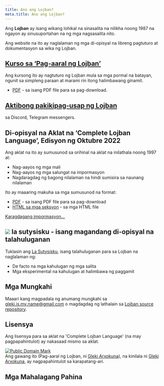 ```yaml
---
title: Ano ang Lojban?
meta.title: Ano ang Lojban?
---
```


Ang **Lojban** ay isang wikang lohikal na sinasalita na nilikha noong 1987 na ngayon ay sinusuportahan na ng mga nagsasalita nito.

Ang website na ito ay naglalaman ng mga di-opisyal na libreng pagtuturo at dokumentasyon sa wika ng Lojban.

## [Kurso sa ‘Pag-aaral ng Lojban’](/en/books/learn-lojban)

<pixra redirect="/en/books/learn-lojban" url="/assets/pixra/cilre/sruri_since.webp" caption="Kurso sa ‘Pag-aaral ng Lojban’"></pixra>

Ang kursong ito ay nagtuturo ng Lojban mula sa mga pormal na batayan, ngunit sa simpleng paraan at marami rin itong halimbawang ginamit.

* [PDF](/vreji/uencu/en/learn-lojban.pdf) - sa isang PDF file para sa pag-download.

## [Aktibong pakikipag-usap ng Lojban](/en/articles/live_chat)

<pixra redirect="/en/articles/live_chat" url="/assets/pixra/ralju/jduli.svg" caption="Live Lojban chat"></pixra>

sa Discord, Telegram messengers.

## Di-opisyal na Aklat na ‘Complete Lojban Language’, Edisyon ng Oktubre 2022

<pixra redirect="/en/articles/complete-lojban-language" url="/assets/pixra/ralju/cll2.webp" caption="The Complete Lojban Language"></pixra>

Ang aklat na ito ay sumusunod sa orihinal na aklat na inilathala noong 1997 at:

* Nag-aayos ng mga mali
* Nag-aayos ng mga salungat na impormasyon
* Nagdaragdag ng bagong nilalaman na hindi sumisira sa naunang nilalaman

Ito ay maaaring makuha sa mga sumusunod na format:

* [PDF](https://la-lojban.github.io/uncll/uncll-1.2.15/cll.pdf) - sa isang PDF file para sa pag-download
* [HTML sa mga seksyon](https://la-lojban.github.io/uncll/uncll-1.2.15/xhtml_section_chunks/) - sa mga HTML file
<!-- * [EPUB](https://la-lojban.github.io/uncll/uncll-1.2.15/cll.epub) - bilang isang aklat na EPUB -->

[Karagdagang impormasyon...](/en/articles/complete-lojban-language)

## ![](https://la-lojban.github.io/sutysisku/pixra/snime.svg) la sutysisku - isang magandang di-opisyal na talahuluganan

Tuklasin ang [La Sutysisku](https://la-lojban.github.io/sutysisku/en/#seskari=cnano&sisku=coi_munje), isang talahuluganan para sa Lojban na naglalaman ng:

* De facto na mga kahulugan ng mga salita
* Mga eksperimental na kahulugan at halimbawa ng paggamit

## Mga Mungkahi

Maaari kang magpadala ng anumang mungkahi sa [gleki.is.my.name@gmail.com](mailto:gleki.is.my.name@gmail.com) o magdagdag ng lathalain sa [Lojban source repository](https://github.com/la-lojban/lojban-made-easy/issues).

## Lisensya

Ang lisensya para sa aklat na 'Complete Lojban Language' (na may pagpapahintulot) ay nakasaad mismo sa aklat.

<p xmlns:dct="https://purl.org/dc/terms/">
<a rel="license" href="http://creativecommons.org/publicdomain/mark/1.0/">
<img src="https://i.creativecommons.org/p/mark/1.0/88x31.png"
     style="border-style: none;" alt="Public Domain Mark" />
</a>
<br />
Ang gawang ito (<span property="dct:title">Pag-aaral ng Lojban</span>, ni <a href="https://lojban.pw" rel="dct:creator"><span property="dct:title">Gleki Arxokuna</span></a>), na kinilala ni <a href="https://lojban.pw" rel="dct:publisher"><span property="dct:title">Gleki Arxokuna</span></a>, ay nagpapahintulot sa karapatang-ari.
</p>

## Mga Mahalagang Pahina

